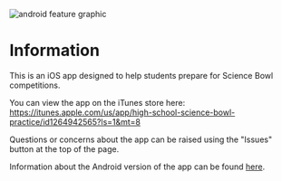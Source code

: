 ![android feature graphic](https://user-images.githubusercontent.com/20936453/30292524-79a073e8-9704-11e7-97d3-9ff703a05394.png)

# Information

This is an iOS app designed to help students prepare for Science Bowl competitions.

You can view the app on the iTunes store here: https://itunes.apple.com/us/app/high-school-science-bowl-practice/id1264942565?ls=1&mt=8

Questions or concerns about the app can be raised using the "Issues" button at the top of the page.

Information about the Android version of the app can be found [here](https://github.com/jakepolatty/HighSchoolScienceBowlPractice-Android).
